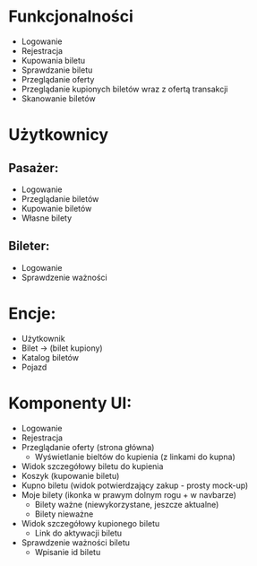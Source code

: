# Funkcjonalności

* Logowanie
* Rejestracja
* Kupowania biletu
* Sprawdzanie biletu
* Przeglądanie oferty
* Przeglądanie kupionych biletów wraz z ofertą transakcji
* Skanowanie biletów

# Użytkownicy
## Pasażer:
* Logowanie
* Przeglądanie biletów
* Kupowanie biletów
* Własne bilety

## Bileter:
* Logowanie
* Sprawdzenie ważności


# Encje:
* Użytkownik
* Bilet -> (bilet kupiony)
* Katalog biletów
* Pojazd


# Komponenty UI:
* Logowanie
* Rejestracja
* Przeglądanie oferty (strona główna)
  * Wyświetlanie bieltów do kupienia (z linkami do kupna)
* Widok szczegółowy biletu do kupienia
* Koszyk (kupowanie biletu)
* Kupno biletu (widok potwierdzający zakup - prosty mock-up)
* Moje bilety (ikonka w prawym dolnym rogu + w navbarze)
  * Bilety ważne (niewykorzystane, jeszcze aktualne)
  * Bilety nieważne
* Widok szczegółowy kupionego biletu
  * Link do aktywacji biletu
* Sprawdzenie ważności biletu
  * Wpisanie id biletu
